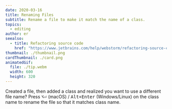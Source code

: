 ```yaml
---
date: 2020-03-16
title: Renaming Files
subtitle: Rename a file to make it match the name of a class.
topics:
  - editing
author: er
seealso:
  - title: Refactoring source code
    href: "https://www.jetbrains.com/help/webstorm/refactoring-source-code.html#"
thumbnail: ./thumbnail.png
cardThumbnail: ./card.png
animatedGif:
  file: ./tip.webm
  width: 600
  height: 320
---
```


Created a file, then added a class and realized you want to use a different file name? Press <kbd>⌥⏎</kbd> (macOS) / <kbd>Alt+Enter</kbd> (Windows/Linux) on the class name to rename the file so that it matches class name.

